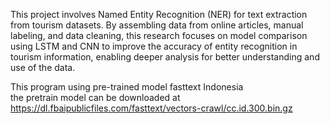 This project involves Named Entity Recognition (NER) for text extraction from tourism datasets. By assembling data from online articles, manual labeling, 
and data cleaning, this research focuses on model comparison using LSTM and CNN to improve the accuracy of entity recognition in tourism information, 
enabling deeper analysis for better understanding and use of the data.

This program using pre-trained model fasttext Indonesia<br>
the pretrain model can be downloaded at <href>https://dl.fbaipublicfiles.com/fasttext/vectors-crawl/cc.id.300.bin.gz<href>
